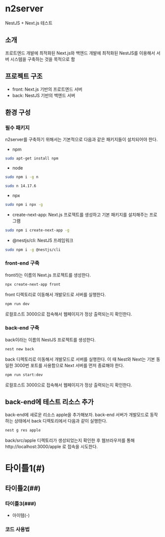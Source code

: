 # n2server
NestJS + Next.js 테스트

## 소개
프로트엔드 개발에 최적화된 Next.js와 백엔드 개발에 최적화된 NestJS를 이용해서 서버 시스템을 구축하는 것을 목적으로 함

## 프로젝트 구조
- front: Next.js 기반의 프로트엔드 서버
- back: NestJS 기반의 백엔드 서버

## 환경 구성

### 필수 패키지
n2server를 구축하기 위해서는 기본적으로 다음과 같은 패키지들이 설치되어야 한다.
- npm
```bash
sudo apt-get install npm
```
- node 
```bash
sudo npm i -g n
```
```bash
sudo n 14.17.6
```
- npx
```bash
sudo npm i npx -g
```
- create-next-app: Next.js 프로젝트를 생성하고 기본 패키지를 설치해주는 프로그램
```bash
sudo npm i create-next-app -g
```
- @nestjs/cli: NestJS 프레임워크
```bash
sudo npm i -g @nestjs/cli
```

### front-end 구축
front라는 이름의 Next.js 프로젝트를 생성한다.
```bash
npx create-next-app front
```

front 디렉토리로 이동해서 개발모드로 서버를 실행한다.
```bash
npm run dev
```

로컬호스트 3000으로 접속해서 웹페이지가 정상 출력되는지 확인한다.

### back-end 구축
back이라는 이름의 NestJS 프로젝트를 생성한다.
```bash
nest new back
```

back 디렉토리로 이동해서 개발모드로 서버를 실행한다. 이 때 Nest와 Next는 기본 동일한 3000번 포트를 사용함으로 Next 서버를 먼저 종료해야 한다.
```bash
npm run start:dev
```
로컬호스트 3000으로 접속해서 웹페이지가 정상 출력되는지 확인한다.

## back-end에 테스트 리소스 추가
back-end에 새로운 리소스 apple을 추가해보자. 
back-end 서버가 개발모드로 동작하는 상태에서 back 디렉토리에서 다음과 같이 실행한다.
```bash
nest g res apple
```

back/src/apple 디렉토리가 생성되었는지 확인한 후 웹브라우저를 통해 http://localhost:3000/apple 로 접속을 시도한다.



# 타이틀1(#)
## 타이틀2(##)
### 타이틀3(###)
- 아이템(-)
### 코드 사용법

```bash
```
